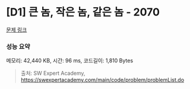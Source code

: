 # [D1] 큰 놈, 작은 놈, 같은 놈 - 2070 

[문제 링크](https://swexpertacademy.com/main/code/problem/problemDetail.do?contestProbId=AV5QQ6qqA40DFAUq) 

### 성능 요약

메모리: 42,440 KB, 시간: 96 ms, 코드길이: 1,810 Bytes



> 출처: SW Expert Academy, https://swexpertacademy.com/main/code/problem/problemList.do